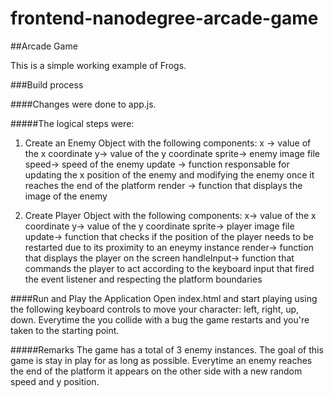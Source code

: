 frontend-nanodegree-arcade-game
===============================

##Arcade Game

This is a simple working example of Frogs.

###Build process 

####Changes were done to app.js.

#####The logical steps were:

1. Create an Enemy Object with the following components:
x -> value of the x coordinate
y-> value of the y coordinate
sprite-> enemy image file
speed-> speed of the enemy
update -> function responsable for updating the x position of the enemy and modifying the enemy once it reaches the end of the platform
render -> function that displays the image of the enemy

1. Create Player Object with the following components:
x-> value of the x coordinate
y-> value of the y coordinate
sprite-> player image file
update-> function that checks if the position of the player needs to be restarted due to its proximity to an eneymy instance
render-> function that displays the player on the screen
handleInput-> function that commands the player to act according to the keyboard input that fired the event listener and respecting the platform boundaries

####Run and Play the Application
Open index.html and start playing using the following keyboard controls to move your character: left, right, up, down.
Everytime the you collide with a bug the game restarts and you're taken to the starting point.

#####Remarks
The game has a total of 3 enemy instances.
The goal of this game is stay in play for as long as possible.
Everytime an enemy reaches the end of the platform it appears on the other side with a new random speed and y position. 

